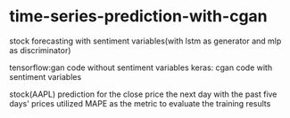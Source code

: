 # time-series-prediction-with-cgan
stock forecasting with sentiment variables(with lstm as generator and mlp as discriminator)

tensorflow:gan code without sentiment variables
keras: cgan code with sentiment variables

stock(AAPL) prediction for the close price the next day with the past five days' prices
utilized MAPE as the metric to evaluate the training results